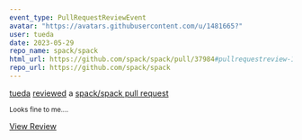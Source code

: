 ```yaml
---
event_type: PullRequestReviewEvent
avatar: "https://avatars.githubusercontent.com/u/1481665?"
user: tueda
date: 2023-05-29
repo_name: spack/spack
html_url: https://github.com/spack/spack/pull/37984#pullrequestreview-1448546226
repo_url: https://github.com/spack/spack
---
```


<a href='https://github.com/tueda' target='_blank'>tueda</a> <a href='https://github.com/spack/spack/pull/37984#pullrequestreview-1448546226' target='_blank'>reviewed</a> a <a href='https://github.com/spack/spack/pull/37984' target='_blank'>spack/spack pull request</a>

<small>Looks fine to me....</small>

<a href='https://github.com/spack/spack/pull/37984#pullrequestreview-1448546226' target='_blank'>View Review</a>